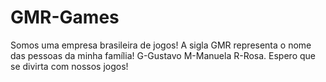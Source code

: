 # GMR-Games
Somos uma empresa brasileira de jogos! A sigla GMR representa o nome das pessoas da minha família! G-Gustavo M-Manuela R-Rosa. Espero que se divirta com nossos jogos!
